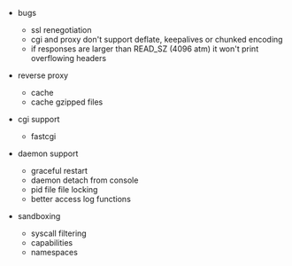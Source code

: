 
* bugs
  * ssl renegotiation
  * cgi and proxy don't support deflate, keepalives or chunked encoding
  * if responses are larger than READ_SZ (4096 atm) it won't print overflowing headers


* reverse proxy
  * cache
  * cache gzipped files


* cgi support
  * fastcgi


* daemon support
  * graceful restart
  * daemon detach from console
  * pid file file locking
  * better access log functions


* sandboxing
  * syscall filtering
  * capabilities
  * namespaces

